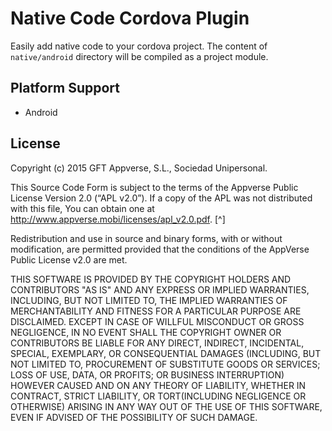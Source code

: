 # Native Code Cordova Plugin
Easily add native code to your cordova project.
The content of `native/android` directory will be compiled as a project module.

## Platform Support
* Android

## License

Copyright (c) 2015 GFT Appverse, S.L., Sociedad Unipersonal.

This Source Code Form is subject to the terms of the Appverse Public License 
Version 2.0 (“APL v2.0”). If a copy of the APL was not distributed with this 
file, You can obtain one at http://www.appverse.mobi/licenses/apl_v2.0.pdf. [^]

Redistribution and use in source and binary forms, with or without modification, 
are permitted provided that the conditions of the AppVerse Public License v2.0 
are met.

THIS SOFTWARE IS PROVIDED BY THE COPYRIGHT HOLDERS AND CONTRIBUTORS "AS IS" AND
ANY EXPRESS OR IMPLIED WARRANTIES, INCLUDING, BUT NOT LIMITED TO, THE IMPLIED
WARRANTIES OF MERCHANTABILITY AND FITNESS FOR A PARTICULAR PURPOSE ARE
DISCLAIMED. EXCEPT IN CASE OF WILLFUL MISCONDUCT OR GROSS NEGLIGENCE, IN NO EVENT
SHALL THE COPYRIGHT OWNER OR CONTRIBUTORS BE LIABLE FOR ANY DIRECT, INDIRECT,
INCIDENTAL, SPECIAL, EXEMPLARY, OR CONSEQUENTIAL DAMAGES (INCLUDING, BUT NOT
LIMITED TO, PROCUREMENT OF SUBSTITUTE GOODS OR SERVICES; LOSS OF USE, DATA, OR
PROFITS; OR BUSINESS INTERRUPTION) HOWEVER CAUSED AND ON ANY THEORY OF LIABILITY,
WHETHER IN CONTRACT, STRICT LIABILITY, OR TORT(INCLUDING NEGLIGENCE OR OTHERWISE) 
ARISING IN ANY WAY OUT OF THE USE OF THIS SOFTWARE, EVEN IF ADVISED OF THE 
POSSIBILITY OF SUCH DAMAGE.
